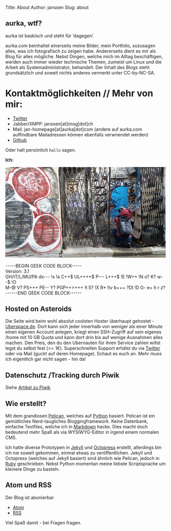 Title: About
Author: janssen
Slug: about

## aurka, wtf?
aurka ist baskisch und steht für ’dagegen’.

aurka.com beinhaltet einerseits meine Bilder, mein Portfolio, sozusagen alles, was ich fotografisch zu zeigen habe. Andererseits dient es mir als Blog für alles mögliche. Nebst Dingen, welche mich im Alltag beschäftigen, werden auch immer wieder technische Themen, zumeist um Linux und die Arbeit als Systemadministrator, behandelt.
Der Inhalt des Blogs steht grundsätzlich und soweit nichts anderes vermerkt unter CC-by-NC-SA.

# Kontaktmöglichkeiten // Mehr von mir:

* [Twitter](https://twitter.com/0xTry "Twitter")
* Jabber/XMPP: janssen[at]imsg[dot]ch
* Mail: jan-homepage[at]aurka[dot]com (andere auf aurka.com auffindbare Mailadressen können ebenfalls verwnendet werden)
* [Github](https://github.com/janaurka)

Oder halt persönlich `hallo` sagen.

__Ich:__

![Street Art vor der Kamera in Monrtreal](../pictures/aurkaphoto.jpg)

<div>
-----BEGIN GEEK CODE BLOCK-----<br>
Version: 3.1<br>
GH/IT/L/MU/PA dx--- !s !a C++$ UL++++$ P--- L+++$ !E !W++ !N o? K? w--$ !O <br>
M-@ V? PS+++ PE-- Y? PGP++>+++ !t 5? !X R* !tv b+++ ?DI !D G- e+ h r z?<br>
------END GEEK CODE BLOCK------<br>
</div>

## Hosted on Asteroids
Die Seite wird beim wohl absolut coolsten Hoster überhaupt gehostet - [Uberspace.de](https://uberspace.de "Uberspace Homepage"). Dort kann sich jeder innerhalb von weniger als einer Minute einen eigenen Account anlegen, kriegt einen SSH-Zugriff auf sein eigenes /home mit 10 GB Quota und kann dort drin bis auf wenige Ausnahmen alles machen. Den Preis, den du den Ubernauten für ihren Service zahlen willst legst du selbst fest (>= 1€). Superschnellen Support erhälst du via [Twitter](https://twitter.com/ubernauten "Twitteraccount der Ubernauten") oder via Mail (guckt auf deren Homepage).
Schaut es euch an. Mehr muss ich eigentlich gar nicht sagen - hin da!

## Datenschutz /Tracking durch Piwik
Siehe [Artikel zu Piwik](http://blog.aurka.com/piwik.html "Artikel zu Piwik auf *.aurka.com")

## Wie erstellt?
Mit dem grandiosen [Pelican](http://blog.getpelican.com/ "Pelican Homepage"), welches auf [Python](http://python.org "Python Homepage") basiert.
Pelican ist ein gemütliches Nerd-taugliches Bloggingframework. Keine Datenbank, einfache Textfiles, welche ich in [Markdown](http://daringfireball.net/ "Markdown Homepage") hacke. Dies macht doch bedeutend mehr Spaß als via WYSIWYG-Editor in irgend einem normalen CMS.

Ich hatte diverse Prototypen in [Jekyll](http://jekyllrb.com "Jekyll Homepage") und [Octopress](http://octopress.org "Octopress Homepage") erstellt, allerdings bin ich nie soweit gekommen, einmal etwas zu veröffentlichen. Jekyll und Octopress (welches auf Jekyll basiert) sind ähnlich wie Pelican, jedoch in [Ruby](http://ruby-lang.org "Ruby Homepage") geschrieben. Nebst Python momentan meine liebste Scriptsprache um kleinere Dinge zu basteln.

## Atom und RSS

Der Blog ist abonierbar.

* [Atom](http://blog.aurka.com/feeds/all.atom.xml)
* [RSS](http://blog.aurka.com/feeds/all.rss.xml)

Viel Spaß damit - bei Fragen fragen.
